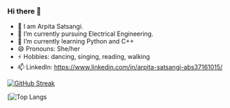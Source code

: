 ### Hi there 👋

- 👯 I am Arpita Satsangi.
- 📖 I’m currently pursuing Electrical Engineering.
- 🌱 I’m currently learning Python and C++
- 😄 Pronouns: She/her
- ⚡ Hobbies: dancing, singing, reading, walking
- 📫 LinkedIn: https://www.linkedin.com/in/arpita-satsangi-abs37161015/

[![GitHub Streak](http://github-readme-streak-stats.herokuapp.com?user=ArpitaSatsangi&theme=dark)](https://git.io/streak-stats)



[![Top Langs](https://github-readme-stats.vercel.app/api/top-langs/?username=ArpitaSatsanhi&layout=compact&theme=vision-friendly-dark)


<!--
**ArpitaSatsangi/ArpitaSatsangi** is a ✨ _special_ ✨ repository because its `README.md` (this file) appears on your GitHub profile.

Here are some ideas to get you started:

- 🔭 I’m currently working on ...
- 🌱 I’m currently learning ...
- 👯 I’m looking to collaborate on ...
- 🤔 I’m looking for help with ...
- 💬 Ask me about ...
- 📫 How to reach me: ...
- 😄 Pronouns: ...
- ⚡ Fun fact: ...
-->
